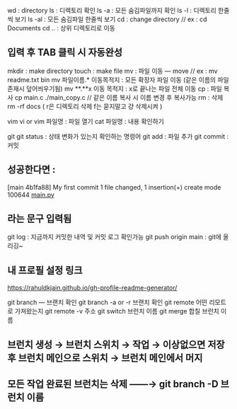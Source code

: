 wd : directory
ls : 디렉토리 확인
ls -a : 모든 숨김파일까지 확인
ls -l : 디렉토리 한줄씩 보기
ls -al : 모든 숨김파일 한줄씩 보기
cd : change directory // ex : cd Documents
cd .. : 상위 디렉토리로 이동
## 입력 후 TAB 클릭 시 자동완성
mkdir  : make directory
touch : make file
mv : 파일 이동 — move // ex : mv readme.txt bin
mv 파일이름.* 이동목적지 : 모든 확장자 파일 이동 (같은 이름의 파일 존재시 덮어씌우기됨)
mv  **.**x 이동 목적지 : x로 끝나는 파일 전체 이동
cp : 파일 복사 
cp main.c ./main_copy.c // 같은 이름 복사 시 이름 변경 후 복사가능
rm : 삭제
rm -rf docs ( r은 디렉토리 삭제 f는 묻지말고 걍 삭제시켜 )

vim
vi or vim 파일명 : 파일 열기
cat 파일명 : 내용 확인하기

git
git status : 상태 변화가 있는지 확인하는 명령어
git add : 파일 추가
git commit : 커밋
## 성공한다면 : 

[main 4b1fa88] My first commit
1 file changed, 1 insertion(+)
create mode 100644 [main.py](http://main.py/)

## 라는 문구 입력됨

git log : 지금까지 커밋한 내역 및 커밋 로그 확인가능
git push origin main : git에 올리깅~

## 내 프로필 설정 링크
https://rahuldkjain.github.io/gh-profile-readme-generator/

git branch — 브랜치 확인
git branch -a or -r 브랜치 확인
git remote  어떤 리모트로 가져왔는지
git remote -v  주소
git switch 브런치 이름
git merge 합칠 브런치 이름

## 브런치 생성 → 브런치 스위치 → 작업 → 이상없으면 저장 후 브런치 메인으로 스위치 → 브런치 메인에서 머지
## 모든 작업 완료된 브런치는 삭제 ——→ git branch -D 브런치 이름
